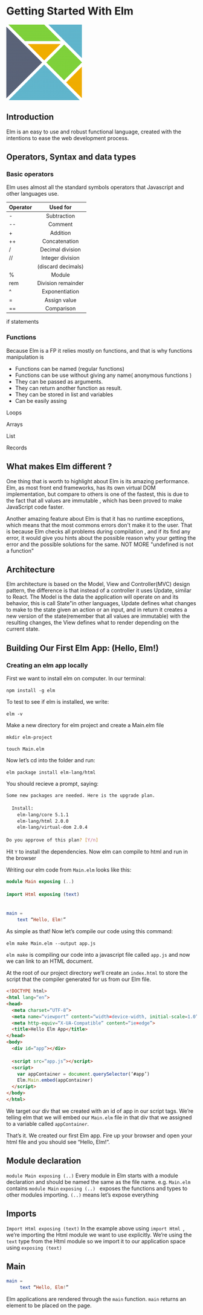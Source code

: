 # Getting Started With Elm 
![elm lang](./images/logo.png)

## Introduction
Elm is an easy to use and robust functional language, created with the intentions to ease the web development process. 

## Operators, Syntax and data types
### Basic operators
Elm uses almost all the standard symbols operators that Javascript and other languages use.

| Operator      | Used for            |
| ------------- |:-------------------:|
| -             | Subtraction         |
| --            | Comment             |
| +             | Addition            |
| ++            | Concatenation       |
| /             | Decimal division    |
| //            | Integer division    |
|               | (discard decimals)  | 
| %             | Module              |
| rem           | Division remainder  |
| ^             | Exponentiation      |
| =             | Assign value        |
| ==            | Comparison          |

if statements

### Functions
Because Elm is a FP it relies mostly on functions, and that is why functions manipulation is 
  * Functions can be named (regular functions)
  * Functions can be use without giving any name( anonymous functions )
  * They can be passed as arguments.
  * They can return another function as result.
  * They can be stored in list and variables
  * Can be easily assing 


Loops

Arrays


List


Records


## What makes Elm different ?

One thing that is worth to highlight about Elm is its amazing performance. Elm, as most front end frameworks, has its own virtual DOM implementation, but compare to others is one of the fastest, this is due to the fact that all values are immutable , which has been proved to make JavaScript code faster. 


Another amazing feature about Elm is that it has no runtime exceptions, which means that the most commons errors don't make it to the user. That is because Elm checks all problems during compilation , and if its find any error, it would give you hints about the possible reason why your getting the error and the possible solutions for the same.
NOT MORE "undefined is not a function"

## Architecture
Elm architecture is based on the Model, View and Controller(MVC) design pattern, the difference is that instead of a controller it uses Update, similar to React.
The Model is the data the application will operate on and its behavior, this is call State"in other languages, Update defines what changes to make to the state given an action or an input, and in return it creates a new version of the state(remember that all values are immutable) with the resulting changes, the View defines what to render depending on the current state.


## Building Our First Elm App: (Hello, Elm!)
### Creating an elm app locally

First we want to install elm on computer. In our terminal:

`npm install -g elm`

To test to see if elm is installed, we write:

`elm -v`

Make a new directory for elm project and create a Main.elm file

`mkdir elm-project`

`touch Main.elm`

Now let’s cd into the folder and run:

`elm package install elm-lang/html`

You should recieve a prompt, saying:
```bash
Some new packages are needed. Here is the upgrade plan.

  Install:
    elm-lang/core 5.1.1
    elm-lang/html 2.0.0
    elm-lang/virtual-dom 2.0.4

Do you approve of this plan? [Y/n]
```
Hit `Y` to install the dependencies.
Now elm can compile to html and run in the browser

Writing our elm code from `Main.elm` looks like this:

```elm
module Main exposing (..)

import Html exposing (text)


main = 
    text “Hello, Elm!” 
```

As simple as that! Now let’s compile our code using this command:

`elm make Main.elm --output app.js`

`elm make` is compiling our code into a javascript file called `app.js` and now we can link to an HTML document.

At the root of our project directory we’ll create an `index.html` to store the script that the compiler generated for us from our Elm file.

```html
<!DOCTYPE html>
<html lang=“en”>
<head>
  <meta charset=“UTF-8”>
  <meta name=“viewport” content=“width=device-width, initial-scale=1.0”>
  <meta http-equiv=“X-UA-Compatible” content=“ie=edge”>
  <title>Hello Elm App</title>
</head>
<body>
  <div id=“app”></div>

  <script src=“app.js”></script>
  <script>
    var appContainer = document.querySelector(‘#app’)
    Elm.Main.embed(appContainer)
  </script>
</body>
</html>
```

We target our div that we created with an id of app in our script tags. We’re telling elm that we will embed our `Main.elm` file in that div that we assigned to a variable called `appContainer`.

That’s it. We created our first Elm app. Fire up your browser and open your html file and you should see “Hello, Elm!”.


## Module declaration
` module Main exposing (..) `
Every module in Elm starts with a module declaration and should be named the same as the file name.
e.g. `Main.elm` contains `module Main`
`exposing (..) ` exposes the functions and types to other modules importing. `(..)` means let’s expose everything

## Imports
`Import Html exposing (text)`
In the example above using `import Html `, we’re importing the Html module we want to use explicitly. We’re using the `text` type from the Html module so we import it to our application space using `exposing (text)`

## Main
```elm
main =
     text “Hello, Elm!”
```
Elm applications are rendered through the `main` function.  `main` returns an element to be placed on the page. 



